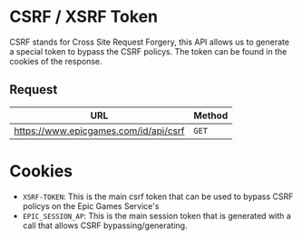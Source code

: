 # CSRF / XSRF Token
CSRF stands for Cross Site Request Forgery, this API allows us to generate a special token to bypass the CSRF policys. The token can be found in the cookies of the response.

## Request
| URL | Method |
| - | - |
| https://www.epicgames.com/id/api/csrf | `GET` |

# Cookies
- `XSRF-TOKEN`: This is the main csrf token that can be used to bypass CSRF policys on the Epic Games Service's
- `EPIC_SESSION_AP`: This is the main session token that is generated with a call that allows CSRF bypassing/generating.
